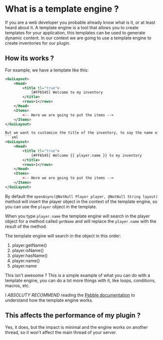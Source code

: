 # What is a template engine ?
If you are a web developer you probable already know what is it, or at least heard about it. A template engine is a tool that allows you to create templates for your application, this templates can be used to generate dynamic content. In our context we are going to use a template engine to create inventories for our plugin.

## How its works ?
For example, we have a template like this:
```xml
<GuiLayout>
    <Head>
        <title tl="true">
            [#FF6545] Welcome to my inventory
        </title>
        <rows>1</rows>
    </Head>
    <Items>
        <-- Here we are going to put the items -->
    </Items>
</GuiLayout>

But we want to customize the title of the inventory, to say the name of the player, we can use a template engine to do this, in the NookureInventory we use the Pebble template engine, so we can do something like this:
```xml
<GuiLayout>
    <Head>
        <title tl="true">
            [#FF6545] Welcome {{ player.name }} to my inventory
        </title>
        <rows>1</rows>
    </Head>
    <Items>
        <-- Here we are going to put the items -->
    </Items>
</GuiLayout>
```
By default the `openAsync(@NotNull Player player, @NotNull String layout)` method will insert the player object in the context of the template engine, so you can use the `player` object in the template.

When you type `player.name` the template engine will search in the player object for a method called `getName` and will replace the `player.name` with the result of the method.

The template engine will search in the object in this order:
1. player.getName()
2. player.isName()
3. player.hasName()
4. player.name()
5. player.name

This isn't awesome ? This is a simple example of what you can do with a template engine, you can do a lot more things with it, like loops, conditions, macros, etc.

I *ABSOLUTY RECOMMEND* reading the [Pebble documentation](https://pebbletemplates.io/) to understand how the template engine works.

## This affects the performance of my plugin ?
Yes, it does, but the impact is minimal and the engine works on another thread, so it won't affect the main thread of your server.

